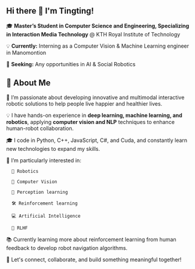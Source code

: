 ## Hi there 👋 I'm Tingting!

🎓 **Master’s Student in Computer Science and Engineering, Specializing in Interaction Media Technology** @ KTH Royal Institute of Technology

💡 **Currently:** Interning as a Computer Vision & Machine Learning engineer in Manomontion

📍 **Seeking:** Any opportunities in AI & Social Robotics 

## 🚀 About Me

🚀 I’m passionate about developing innovative and multimodal interactive robotic solutions to help people live happier and healthier lives.

💡 I have hands-on experience in **deep learning, machine learning, and robotics**, applying **computer vision and NLP** techniques to enhance human-robot collaboration.

🎓 I code in Python, C++, JavaScript, C#, and Cuda, and constantly learn new technologies to expand my skills. 

🤔 I’m particularly interested in:
  
      🤖 Robotics
  
      📸 Computer Vision
  
      🧠 Perception learning
  
      🛠️ Reinforcement learning
  
      💻 Artificial Intelligence

      🔬 RLHF
  
📚 Currently learning more about reinforcement learning from human feedback to develop robot navigation algorithms.

🔗 Let's connect, collaborate, and build something meaningful together!


<!--
**Liliannatt/Liliannatt** is a ✨ _special_ ✨ repository because its `README.md` (this file) appears on your GitHub profile.

Here are some ideas to get you started:

- 🔭 I’m currently working on ...
- 🌱 I’m currently learning ...
- 👯 I’m looking to collaborate on ...
- 🤔 I’m looking for help with ...
- 💬 Ask me about ...
- 📫 How to reach me: ...
- 😄 Pronouns: ...
- ⚡ Fun fact: ...
-->
